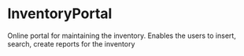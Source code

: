 # InventoryPortal
Online portal for maintaining the inventory. Enables the users to insert, search, create reports for the inventory
